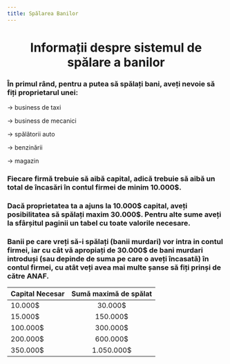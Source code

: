 ```yaml
---
title: Spălarea Banilor
---
```


# <span class="title-font"><center>Informații despre sistemul de spălare a banilor</center></span>

### <span class="header-font">În primul rând, pentru a putea să spălați bani, aveți nevoie să fiți proprietarul unei:</span>

<span class="title-font">-> business de taxi</span>

<span class="title-font">-> business de mecanici</span>

<span class="title-font">-> spălătorii auto</span>

<span class="title-font">-> benzinării</span>

<span class="title-font">-> magazin</span>

### <span class="header-font">Fiecare firmă trebuie să aibă capital, adică trebuie să aibă un total de încasări în contul firmei de minim 10.000$.</span>

### <span class="header-font">Dacă proprietatea ta a ajuns la 10.000$ capital, aveți posibilitatea să spălați maxim 30.000$. Pentru alte sume aveți la sfârșitul paginii un tabel cu toate valorile necesare.</span>

### <span class="header-font">Banii pe care vreți să-i spălați (banii murdari) vor intra in contul firmei, iar cu cât vă apropiați de 30.000$ de bani murdari introduși (sau depinde de suma pe care o aveți încasată) în contul firmei, cu atât veți avea mai multe șanse să fiți prinși de către ANAF.</span>

| Capital Necesar      | Sumă maximă de spălat |
| -------------------  | :-----------------:   |
|   10.000$            |    30.000$            |
|   15.000$            |    150.000$           |
|   100.000$           |    300.000$           |
|   200.000$           |    600.000$           |
|   350.000$           |    1.050.000$         |
